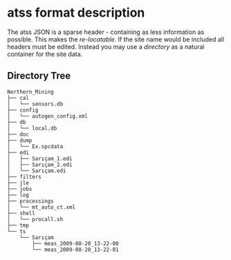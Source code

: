 # atss format description

The atss JSON is a sparse header - containing as less information as possible. This makes the *re-locatable*.
If the site name would be included all headers must be edited.
Instead you may use a *directory* as a natural container for the site data.

## Directory Tree

```
Northern_Mining
├── cal
│   └── sensors.db
├── config
│   └── autogen_config.xml
├── db
│   └── local.db
├── doc
├── dump
│   └── Ex.spcdata
├── edi
│   ├── Sarıçam_1.edi
│   ├── Sarıçam_2.edi
│   └── Sarıçam.edi
├── filters
├── jle
├── jobs
├── log
├── processings
│   └── mt_auto_ct.xml
├── shell
│   └── procall.sh
├── tmp
└── ts
    └── Sarıçam
        ├── meas_2009-08-20_13-22-00
        └── meas_2009-08-20_13-22-01
```
